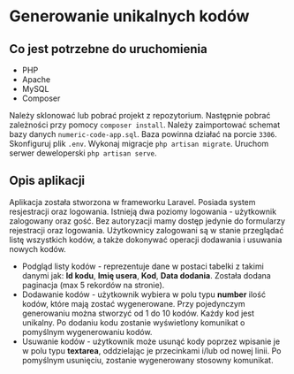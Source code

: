 # Generowanie unikalnych kodów 

## Co jest potrzebne do uruchomienia

- PHP
- Apache
- MySQL
- Composer

Należy sklonować lub pobrać projekt z repozytorium. Następnie pobrać zależności przy pomocy ```composer install```. 
Należy zaimportować schemat bazy danych ```numeric-code-app.sql```. Baza powinna działać na porcie ```3306```. Skonfiguruj plik ```.env```.
Wykonaj migracje ```php artisan migrate```. Uruchom serwer deweloperski ```php artisan serve```. 

## Opis aplikacji

Aplikacja została stworzona w frameworku Laravel. Posiada system resjestracji oraz logowania. Istnieją dwa poziomy logowania - użytkownik zalogowany oraz gość.
Bez autoryzacji mamy dostęp jedynie do formularzy rejestracji oraz logowania. Użytkownicy zalogowani są w stanie przeglądać listę wszystkich kodów, a także dokonywać operacji dodawania
i usuwania nowych kodów. 

- Podgląd listy kodów - reprezentuje dane w postaci tabelki z takimi danymi jak: **Id kodu**, **Imię usera**, **Kod**, **Data dodania**. Została dodana paginacja (max 5 rekordów na stronie).
- Dodawanie kodów - użytkownik wybiera w polu typu **number** ilość kodów, które mają zostać wygenerowane. Przy pojedynczym generowaniu można stworzyć od 1 do 10 kodów. Każdy kod jest unikalny. Po dodaniu kodu zostanie wyświetlony komunikat o pomyślnym wygenerowaniu kodów. 
- Usuwanie kodów - użytkownik może usunąć kody poprzez wpisanie je w polu typu **textarea**, oddzielając je przecinkami i/lub od nowej linii. Po pomyślnym usunięciu, zostanie wygenerowany stosowny komunikat.  

